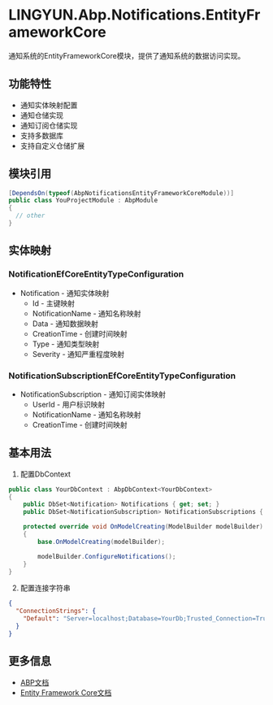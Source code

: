 # LINGYUN.Abp.Notifications.EntityFrameworkCore

通知系统的EntityFrameworkCore模块，提供了通知系统的数据访问实现。

## 功能特性

* 通知实体映射配置
* 通知仓储实现
* 通知订阅仓储实现
* 支持多数据库
* 支持自定义仓储扩展

## 模块引用

```csharp
[DependsOn(typeof(AbpNotificationsEntityFrameworkCoreModule))]
public class YouProjectModule : AbpModule
{
  // other
}
```

## 实体映射

### NotificationEfCoreEntityTypeConfiguration

* Notification - 通知实体映射
  * Id - 主键映射
  * NotificationName - 通知名称映射
  * Data - 通知数据映射
  * CreationTime - 创建时间映射
  * Type - 通知类型映射
  * Severity - 通知严重程度映射

### NotificationSubscriptionEfCoreEntityTypeConfiguration

* NotificationSubscription - 通知订阅实体映射
  * UserId - 用户标识映射
  * NotificationName - 通知名称映射
  * CreationTime - 创建时间映射

## 基本用法

1. 配置DbContext
```csharp
public class YourDbContext : AbpDbContext<YourDbContext>
{
    public DbSet<Notification> Notifications { get; set; }
    public DbSet<NotificationSubscription> NotificationSubscriptions { get; set; }

    protected override void OnModelCreating(ModelBuilder modelBuilder)
    {
        base.OnModelCreating(modelBuilder);

        modelBuilder.ConfigureNotifications();
    }
}
```

2. 配置连接字符串
```json
{
  "ConnectionStrings": {
    "Default": "Server=localhost;Database=YourDb;Trusted_Connection=True"
  }
}
```

## 更多信息

* [ABP文档](https://docs.abp.io)
* [Entity Framework Core文档](https://docs.microsoft.com/ef/core/)
